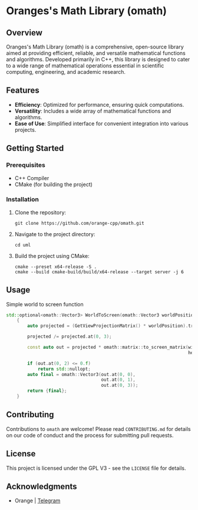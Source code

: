 # Oranges's Math Library (omath)

## Overview
Oranges's Math Library (omath) is a comprehensive, open-source library aimed at providing efficient, reliable, and versatile mathematical functions and algorithms. Developed primarily in C++, this library is designed to cater to a wide range of mathematical operations essential in scientific computing, engineering, and academic research.

## Features
- **Efficiency**: Optimized for performance, ensuring quick computations.
- **Versatility**: Includes a wide array of mathematical functions and algorithms.
- **Ease of Use**: Simplified interface for convenient integration into various projects.

## Getting Started
### Prerequisites
- C++ Compiler
- CMake (for building the project)

### Installation
1. Clone the repository:
   ```
   git clone https://github.com/orange-cpp/omath.git
   ```
2. Navigate to the project directory:
   ```
   cd uml
   ```
3. Build the project using CMake:
   ```
   cmake --preset x64-release -S .
   cmake --build cmake-build/build/x64-release --target server -j 6
   ```

## Usage
Simple world to screen function
```c++
std::optional<omath::Vector3> WorldToScreen(omath::Vector3 worldPosition, float width, float height)
    {
        auto projected = (GetViewProjectionMatrix() * worldPosition).transpose();

        projected /= projected.at(0, 3);

        const auto out = projected * omath::matrix::to_screen_matrix(width,
                                                                     height);

        if (out.at(0, 2) <= 0.f)
            return std::nullopt;
        auto final = omath::Vector3(out.at(0, 0),
                                    out.at(0, 1),
                                    out.at(0, 3));
        return {final};
    }
```
## Contributing
Contributions to `omath` are welcome! Please read `CONTRIBUTING.md` for details on our code of conduct and the process for submitting pull requests.

## License
This project is licensed under the GPL V3 - see the `LICENSE` file for details.

## Acknowledgments
- Orange | [Telegram](https://t.me/orange_cpp)
